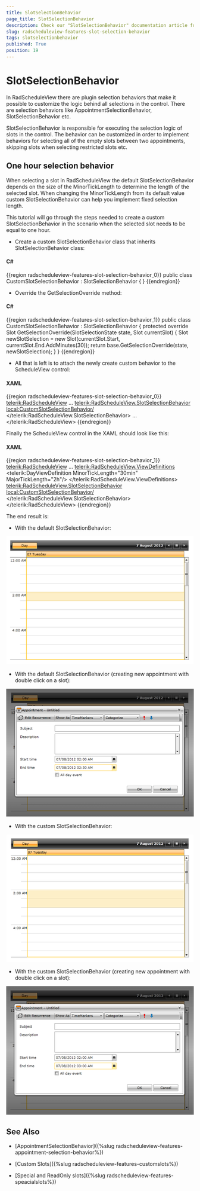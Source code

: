 ```yaml
---
title: SlotSelectionBehavior
page_title: SlotSelectionBehavior
description: Check our "SlotSelectionBehavior" documentation article for the RadScheduleView WPF control.
slug: radscheduleview-features-slot-selection-behavior
tags: slotselectionbehavior
published: True
position: 19
---
```


# SlotSelectionBehavior

In RadScheduleView there are plugin selection behaviors that make it possible to customize the logic behind all selections in the control. There are selection behaviors like AppointmentSelectionBehavior, SlotSelectionBehavior etc.

SlotSelectionBehavior is responsible for executing the selection logic of slots in the control. The behavior can be customized in order to implement behaviors for selecting all of the empty slots between two appointments, skipping slots when selecting restricted slots etc.

## One hour selection behavior

When selecting a slot in RadScheduleView the default SlotSelectionBehavior depends on the size of the MinorTickLength to determine the length of the selected slot. When changing the MinorTickLength from its default value custom SlotSelectionBehavior can help you implement fixed selection length.

This tutorial will go through the steps needed to create a custom SlotSelectionBehavior in the scenario when the selected slot needs to be equal to one hour.

* Create a custom SlotSelectionBehavior class that inherits SlotSelectionBehavior class:

#### __C#__

{{region radscheduleview-features-slot-selection-behavior_0}}
	public class CustomSlotSelectionBehavior : SlotSelectionBehavior
	{
	}
{{endregion}}

* Override the GetSelectionOverride method:

#### __C#__

{{region radscheduleview-features-slot-selection-behavior_1}}
	public class CustomSlotSelectionBehavior : SlotSelectionBehavior
	{
		protected override Slot GetSelectionOverride(SlotSelectionState state, Slot currentSlot)
		{
			Slot newSlotSelection = new Slot(currentSlot.Start, currentSlot.End.AddMinutes(30));
			return base.GetSelectionOverride(state, newSlotSelection);
		}
	}
{{endregion}}

* All that is left is to attach the newly create custom behavior to the ScheduleView control:


#### __XAML__

{{region radscheduleview-features-slot-selection-behavior_0}}
	<telerik:RadScheduleView>
		...
		<telerik:RadScheduleView.SlotSelectionBehavior>
			<local:CustomSlotSelectionBehavior/>
		</telerik:RadScheduleView.SlotSelectionBehavior>
		...
	</telerik:RadScheduleView>
{{endregion}}

Finally the ScheduleView control in the XAML should look like this:

#### __XAML__

{{region radscheduleview-features-slot-selection-behavior_1}}
	<telerik:RadScheduleView>
		...
		<telerik:RadScheduleView.ViewDefinitions>
			<telerik:DayViewDefinition MinorTickLength="30min" MajorTickLength="2h"/>
		</telerik:RadScheduleView.ViewDefinitions>
		<telerik:RadScheduleView.SlotSelectionBehavior>
			<local:CustomSlotSelectionBehavior/>
		</telerik:RadScheduleView.SlotSelectionBehavior>
	</telerik:RadScheduleView>
{{endregion}}

The end result is:

* With the default SlotSelectionBehavior:

![radscheduleview features slot selection behavior 0](images/radscheduleview_features_slot_selection_behavior_0.png)

* With the default SlotSelectionBehavior (creating new appointment with double click on a slot):

![radscheduleview features slot selection behavior 1](images/radscheduleview_features_slot_selection_behavior_1.png)

* With the custom SlotSelectionBehavior:

![radscheduleview features slot selection behavior 2](images/radscheduleview_features_slot_selection_behavior_2.png)

* With the custom SlotSelectionBehavior (creating new appointment with double click on a slot):

![radscheduleview features slot selection behavior 3](images/radscheduleview_features_slot_selection_behavior_3.png)

## See Also

 * [AppointmentSelectionBehavior]({%slug radscheduleview-features-appointment-selection-behavior%})

 * [Custom Slots]({%slug radscheduleview-features-customslots%})

 * [Special and ReadOnly slots]({%slug radscheduleview-features-speacialslots%})
